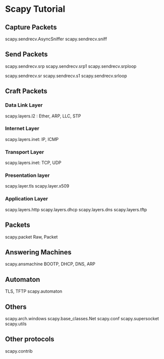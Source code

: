 # Scapy Tutorial

## Capture Packets
scapy.sendrecv.AsyncSniffer
scapy.sendrecv.sniff

## Send Packets

scapy.sendrecv.srp
scapy.sendrecv.srp1
scapy.sendrecv.srploop

scapy.sendrecv.sr
scapy.sendrecv.s1
scapy.sendrecv.srloop

## Craft Packets

### Data Link Layer
scapy.layers.l2 : Ether, ARP, LLC, STP

### Internet Layer
scapy.layers.inet: IP, ICMP

### Transport Layer
scapy.layers.inet: TCP, UDP

### Presentation layer
scapy.layer.tls
scapy.layer.x509

### Application Layer
scapy.layers.http
scapy.layers.dhcp
scapy.layers.dns
scapy.layers.tftp

## Packets
scapy.packet
Raw, Packet

## Answering Machines
scapy.ansmachine
BOOTP, DHCP, DNS, ARP

## Automaton
TLS, TFTP
scapy.automaton

## Others
scapy.arch.windows
scapy.base_classes.Net
scapy.conf
scapy.supersocket
scapy.utils

## Other protocols
scapy.contrib
